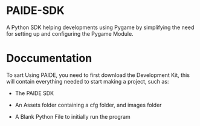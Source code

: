 # PAIDE-SDK
A Python SDK helping developments using Pygame by simplifying the need for setting up and configuring the Pygame Module.

# Doccumentation
To sart Using PAIDE, you need to first download the Development Kit, this will contain everything needed to start making a project, such as:

* The PAIDE SDK

* An Assets folder containing a cfg folder, and images folder

* A Blank Python File to initially run the program
